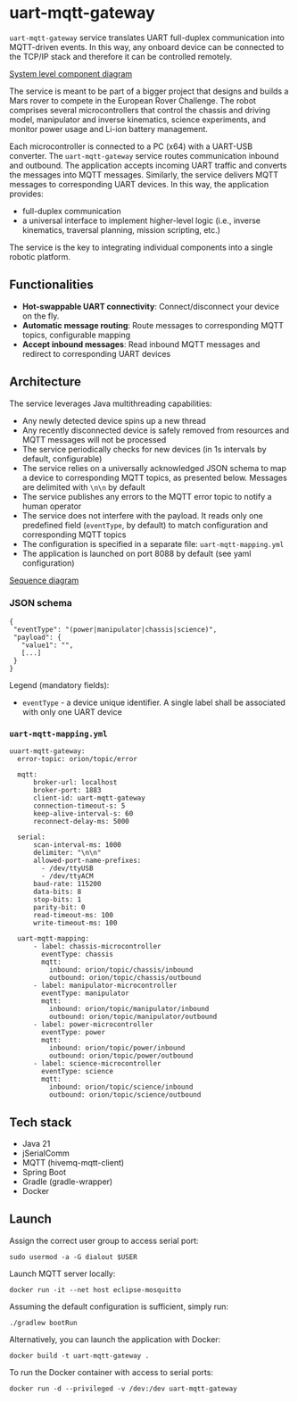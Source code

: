 # uart-mqtt-gateway

`uart-mqtt-gateway` service translates UART full-duplex communication into
MQTT-driven events. In this way, any onboard device can be connected to the TCP/IP stack
and therefore it can be controlled remotely.

[System level component diagram](../uml/c4model/01_system_level/020_system_rover_software_component_diagram.puml)

The service is meant to be part of a bigger project that designs and builds a Mars rover
to compete in the European Rover Challenge. The robot comprises several microcontrollers that
control the chassis and driving model, manipulator and inverse kinematics, science experiments,
and monitor power usage and Li-ion battery management.

Each microcontroller is connected to a PC (x64) with a UART-USB converter. The `uart-mqtt-gateway`
service routes communication inbound and outbound. The application accepts
incoming UART traffic and converts the messages into MQTT messages. Similarly, the service
delivers MQTT messages to corresponding UART devices. In this way, the application provides:
* full-duplex communication
* a universal interface to implement higher-level logic (i.e., inverse kinematics, traversal planning,
mission scripting, etc.)

The service is the key to integrating individual components into a single robotic platform.


## Functionalities

* **Hot-swappable UART connectivity**: Connect/disconnect your device on the fly.
* **Automatic message routing**: Route messages to corresponding MQTT topics, configurable mapping
* **Accept inbound messages**: Read inbound MQTT messages and redirect to corresponding UART devices


## Architecture

The service leverages Java multithreading capabilities:
* Any newly detected device spins up a new thread
* Any recently disconnected device is safely removed from resources and MQTT messages will not be processed
* The service periodically checks for new devices (in 1s intervals by default, configurable)
* The service relies on a universally acknowledged JSON schema to map a device to corresponding MQTT topics, as presented below. Messages are delimited with `\n\n` by default
* The service publishes any errors to the MQTT error topic to notify a human operator
* The service does not interfere with the payload. It reads only one predefined 
field (`eventType`, by default) to match configuration and corresponding MQTT topics
* The configuration is specified in a separate file: `uart-mqtt-mapping.yml`
* The application is launched on port 8088 by default (see yaml configuration)


[Sequence diagram](../uml/c4model/02_container_level/020_container_rover_software_sequence_diagram_chassis_firmware.puml)

### JSON schema
```
{
 "eventType": "(power|manipulator|chassis|science)",
 "payload": {
   "value1": "",
   [...]
 }
}
```

Legend (mandatory fields):
* `eventType` - a device unique identifier. A single label shall be associated with only one UART device

### `uart-mqtt-mapping.yml`
```
uuart-mqtt-gateway:
  error-topic: orion/topic/error

  mqtt:
      broker-url: localhost
      broker-port: 1883
      client-id: uart-mqtt-gateway
      connection-timeout-s: 5
      keep-alive-interval-s: 60
      reconnect-delay-ms: 5000

  serial:
      scan-interval-ms: 1000
      delimiter: "\n\n"
      allowed-port-name-prefixes: 
        - /dev/ttyUSB
        - /dev/ttyACM
      baud-rate: 115200
      data-bits: 8
      stop-bits: 1
      parity-bit: 0
      read-timeout-ms: 100
      write-timeout-ms: 100

  uart-mqtt-mapping:
      - label: chassis-microcontroller
        eventType: chassis
        mqtt:
          inbound: orion/topic/chassis/inbound
          outbound: orion/topic/chassis/outbound
      - label: manipulator-microcontroller
        eventType: manipulator
        mqtt:
          inbound: orion/topic/manipulator/inbound
          outbound: orion/topic/manipulator/outbound
      - label: power-microcontroller
        eventType: power
        mqtt:
          inbound: orion/topic/power/inbound
          outbound: orion/topic/power/outbound
      - label: science-microcontroller
        eventType: science
        mqtt:
          inbound: orion/topic/science/inbound
          outbound: orion/topic/science/outbound

```


## Tech stack

* Java 21
* jSerialComm
* MQTT (hivemq-mqtt-client)
* Spring Boot
* Gradle (gradle-wrapper)
* Docker

## Launch

Assign the correct user group to access serial port:
```
sudo usermod -a -G dialout $USER
```

Launch MQTT server locally:
```
docker run -it --net host eclipse-mosquitto
```

Assuming the default configuration is sufficient, simply run:
```
./gradlew bootRun
```

Alternatively, you can launch the application with Docker:
```/usr/bin/env bash
docker build -t uart-mqtt-gateway .
```

To run the Docker container with access to serial ports:
```/usr/bin/env bash
docker run -d --privileged -v /dev:/dev uart-mqtt-gateway
